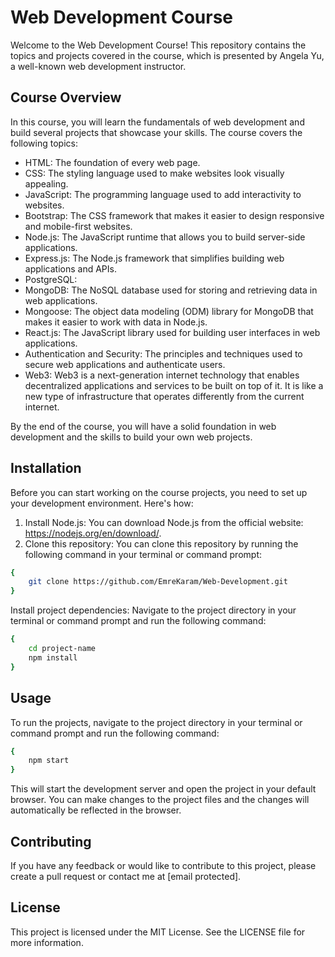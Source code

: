 # Web Development Course
Welcome to the Web Development Course! This repository contains the topics and projects covered in the course, which is presented by Angela Yu, a well-known web development instructor.
## Course Overview
In this course, you will learn the fundamentals of web development and build several projects that showcase your skills. The course covers the following topics:

* HTML: The foundation of every web page.
* CSS: The styling language used to make websites look visually appealing.
* JavaScript: The programming language used to add interactivity to websites.
* Bootstrap: The CSS framework that makes it easier to design responsive and mobile-first websites.
* Node.js: The JavaScript runtime that allows you to build server-side applications.
* Express.js: The Node.js framework that simplifies building web applications and APIs.
* PostgreSQL: 
* MongoDB: The NoSQL database used for storing and retrieving data in web applications.
* Mongoose: The object data modeling (ODM) library for MongoDB that makes it easier to work with data in Node.js.
* React.js: The JavaScript library used for building user interfaces in web applications.
* Authentication and Security: The principles and techniques used to secure web applications and authenticate users.
* Web3: Web3 is a next-generation internet technology that enables decentralized applications and services to be built on top of it. It is like a new type of infrastructure that operates differently from the current internet.
  
By the end of the course, you will have a solid foundation in web development and the skills to build your own web projects.
## Installation
Before you can start working on the course projects, you need to set up your development environment. Here's how:
1. Install Node.js: You can download Node.js from the official website: https://nodejs.org/en/download/.
2. Clone this repository: You can clone this repository by running the following command in your terminal or command prompt:
```bash
{
    git clone https://github.com/EmreKaram/Web-Development.git
}
```
Install project dependencies: Navigate to the project directory in your terminal or command prompt and run the following command:
```bash
{
    cd project-name
    npm install
}
```
## Usage
To run the projects, navigate to the project directory in your terminal or command prompt and run the following command:
```bash
{
    npm start
}
```
This will start the development server and open the project in your default browser. You can make changes to the project files and the changes will automatically be reflected in the browser.
## Contributing
If you have any feedback or would like to contribute to this project, please create a pull request or contact me at [email protected].

## License
This project is licensed under the MIT License. See the LICENSE file for more information.

